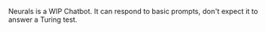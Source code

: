 Neurals is a WIP Chatbot. It can respond to basic prompts, don't expect it to answer a Turing test.
